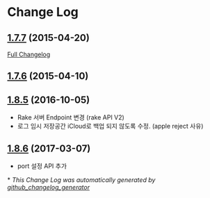 # Change Log

## [1.7.7](https://github.com/skpdi/rake-iphone/tree/1.7.7) (2015-04-20)
[Full Changelog](https://github.com/skpdi/rake-iphone/compare/1.7.6...1.7.7)

## [1.7.6](https://github.com/skpdi/rake-iphone/tree/1.7.6) (2015-04-10)

## [1.8.5](https://github.com/skpdi/rake-iphone/tree/1.8.5) (2016-10-05)
- Rake 서버 Endpoint 변경 (rake API V2)
- 로그 임시 저장공간 iCloud로 백업 되지 않도록 수정. (apple reject 사유)

## [1.8.6](https://github.com/skpdi/rake-iphone/tree/1.8.6) (2017-03-07)
- port 설정 API 추가
 
\* *This Change Log was automatically generated by [github_changelog_generator](https://github.com/skywinder/Github-Changelog-Generator)*
